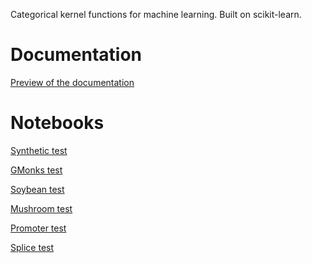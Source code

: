 Categorical kernel functions for machine learning. Built on scikit-learn.

Documentation
=============

[Preview of the documentation](https://dl.dropboxusercontent.com/u/25355454/kcat/doc/html/index.html)

Notebooks
=========

[Synthetic test](http://nbviewer.ipython.org/github/Alkxzv/categorical-kernels/blob/master/notebooks/Synthetic.ipynb)

[GMonks test](http://nbviewer.ipython.org/github/Alkxzv/categorical-kernels/blob/master/notebooks/GMonks.ipynb)

[Soybean test](http://nbviewer.ipython.org/github/Alkxzv/categorical-kernels/blob/master/notebooks/Soybean.ipynb)

[Mushroom test](http://nbviewer.ipython.org/github/Alkxzv/categorical-kernels/blob/master/notebooks/Mushroom.ipynb)

[Promoter test](http://nbviewer.ipython.org/github/Alkxzv/categorical-kernels/blob/master/notebooks/Promoter.ipynb)

[Splice test](http://nbviewer.ipython.org/github/Alkxzv/categorical-kernels/blob/master/notebooks/Splice.ipynb)
